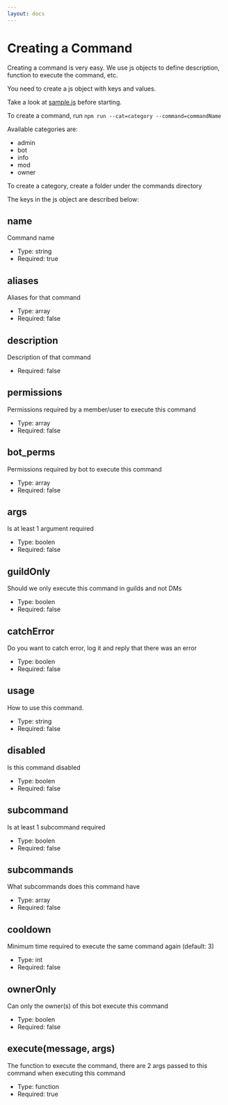 ```yaml
---
layout: docs
---
```


# Creating a Command

Creating a command is very easy. We use js objects to define description, function to execute the command, etc.

You need to create a js object with keys and values.

Take a look at [sample.js](https://github.com/Welcome-Bot/welcome-bot/blob/main/src/commands/sample/sample.js) before starting.

To create a command, run `npm run --cat=category --command=commandName`

Available categories are:
- admin
- bot
- info
- mod
- owner

To create a category, create a folder under the commands directory

The keys in the js object are described below:

## name

Command name

- Type: string
- Required: true

## aliases

Aliases for that command

- Type: array
- Required: false

## description

Description of that command

- Required: false

## permissions

Permissions required by a member/user to execute this command

- Type: array
- Required: false

## bot_perms

Permissions required by bot to execute this command

- Type: array
- Required: false

## args

Is at least 1 argument required

- Type: boolen
- Required: false

## guildOnly

Should we only execute this command in guilds and not DMs

- Type: boolen
- Required: false

## catchError

Do you want to catch error, log it and reply that there was an error

- Type: boolen
- Required: false

## usage

How to use this command.

- Type: string
- Required: false

## disabled

Is this command disabled

- Type: boolen
- Required: false

## subcommand

Is at least 1 subcommand required

- Type: boolen
- Required: false

## subcommands

What subcommands does this command have

- Type: array
- Required: false

## cooldown

Minimum time required to execute the same command again (default: 3)

- Type: int
- Required: false

## ownerOnly

Can only the owner(s) of this bot execute this command

- Type: boolen
- Required: false

## execute(message, args)

The function to execute the command, there are 2 args passed to this command when executing this command

- Type: function
- Required: true
